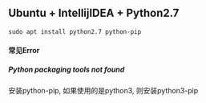 ---
---

## Ubuntu + IntellijIDEA + Python2.7

```
sudo apt install python2.7 python-pip
```

#### 常见Error

##### Python packaging tools not found

安装python-pip, 如果使用的是python3, 则安装python3-pip
